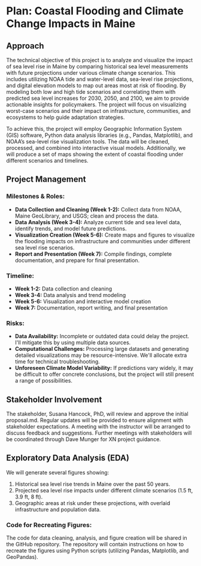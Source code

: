 # Plan: Coastal Flooding and Climate Change Impacts in Maine

## Approach
The technical objective of this project is to analyze and visualize the impact of sea level rise in Maine by comparing historical sea level measurements with future projections under various climate change scenarios. This includes utilizing NOAA tide and water-level data, sea-level rise projections, and digital elevation models to map out areas most at risk of flooding. By modeling both low and high tide scenarios and correlating them with predicted sea level increases for 2030, 2050, and 2100, we aim to provide actionable insights for policymakers. The project will focus on visualizing worst-case scenarios and their impact on infrastructure, communities, and ecosystems to help guide adaptation strategies. 

To achieve this, the project will employ Geographic Information System (GIS) software, Python data analysis libraries (e.g., Pandas, Matplotlib), and NOAA’s sea-level rise visualization tools. The data will be cleaned, processed, and combined into interactive visual models. Additionally, we will produce a set of maps showing the extent of coastal flooding under different scenarios and timelines.

## Project Management

### Milestones & Roles:
- **Data Collection and Cleaning (Week 1-2):** Collect data from NOAA, Maine GeoLibrary, and USGS; clean and process the data.  
- **Data Analysis (Week 3-4):** Analyze current tide and sea level data, identify trends, and model future predictions.
- **Visualization Creation (Week 5-6):** Create maps and figures to visualize the flooding impacts on infrastructure and communities under different sea level rise scenarios.
- **Report and Presentation (Week 7):** Compile findings, complete documentation, and prepare for final presentation.

### Timeline:
- **Week 1-2:** Data collection and cleaning
- **Week 3-4:** Data analysis and trend modeling
- **Week 5-6:** Visualization and interactive model creation
- **Week 7:** Documentation, report writing, and final presentation

### Risks:
- **Data Availability:** Incomplete or outdated data could delay the project. I'll mitigate this by using multiple data sources.
- **Computational Challenges:** Processing large datasets and generating detailed visualizations may be resource-intensive. We'll allocate extra time for technical troubleshooting.
- **Unforeseen Climate Model Variability:** If predictions vary widely, it may be difficult to offer concrete conclusions, but the project will still present a range of possibilities.

## Stakeholder Involvement
The stakeholder, Susana Hancock, PhD, will review and approve the initial proposal.md. Regular updates will be provided to ensure alignment with stakeholder expectations. A meeting with the instructor will be arranged to discuss feedback and suggestions. Further meetings with stakeholders will be coordinated through Dave Munger for XN project guidance.

## Exploratory Data Analysis (EDA)
We will generate several figures showing:
1. Historical sea level rise trends in Maine over the past 50 years.
2. Projected sea level rise impacts under different climate scenarios (1.5 ft, 3.9 ft, 8 ft).
3. Geographic areas at risk under these projections, with overlaid infrastructure and population data.

### Code for Recreating Figures:
The code for data cleaning, analysis, and figure creation will be shared in the GitHub repository. The repository will contain instructions on how to recreate the figures using Python scripts (utilizing Pandas, Matplotlib, and GeoPandas).

